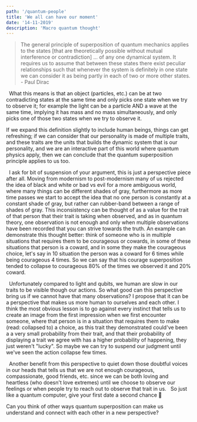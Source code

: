 ```yaml
---
path: '/quantum-people'
title: 'We all can have our moment'
date: '14-11-2019'
description: 'Macro quantum thought'
---
```

> The general principle of superposition of quantum mechanics applies to the states [that are theoretically possible without mutual interference or contradiction] ... of any one dynamical system. It requires us to assume that between these states there exist peculiar relationships such that whenever the system is definitely in one state we can consider it as being partly in each of two or more other states.  - Paul Dirac

 
What this means is that an object (particles, etc.) can be at two contradicting states at the same time and only picks one state when we try to observe it; for example the light can be a particle AND a wave at the same time, implying it has mass and no mass simultaneously, and only picks one of those two states when we try to observe it.


If we expand this definition slightly to include human beings, things can get refreshing; if we can consider that our personality is made of multiple traits, and these traits are the units that builds the dynamic system that is our personality, and we are an interactive part of this world where quantum physics apply, then we can conclude that the quantum superposition principle applies to us too.

 
I ask for bit of suspension of your argument, this is just a perspective piece after all. Moving from modernism to post-modernism many of us rejected the idea of black and white or bad vs evil for a more ambiguous world, where many things can be different shades of gray, furthermore as more time passes we start to accept the idea that no one person is constantly at a constant shade of gray, but rather can rubber-band between a range of shades of gray. This inconsistency can be thought of as a value for the trait of that person that their trait is taking when observed, and as in quantum theory, one observation is not enough and only when multiple observations have been recorded that you can strive towards the truth. An example can demonstrate this thought better: think of someone who is in multiple situations that requires them to be courageous or cowards, in some of these situations that person is a coward, and in some they make the courageous choice, let's say in 10 situation the person was a coward for 6 times while being courageous 4 times. So we can say that his courage superposition tended to collapse to courageous 80% of the times we observed it and 20% coward.

 
Unfortunately compared to light and qubits, we human are slow in our traits to be visible though our actions. So what good can this perspective bring us if we cannot have that many observations? I propose that it can be a perspective that makes us more human to ourselves and each other. I think the most obvious lesson is to go against every instinct that tells us to create an image from the first impression when we first encounter someone, where that person is in a situation that requires them to make (read: collapsed to) a choice, as this trait they demonstrated could've been a a very small probability from their trait, and that their probability of displaying a trait we agree with has a higher probability of happening, they just weren't "lucky". So maybe we can try to suspend our judgment until we've seen the action collapse few times.

 
Another benefit from this perspective to quiet down those doubtful voices in our heads that tells us that we are not enough courageous, compassionate, good friends, etc. since we can be both loving and heartless (who doesn't love extremes) until we choose to observe our feelings or when people try to reach out to observe that trait in us.
 
So just like a quantum computer, give your first date a second chance 💛

Can you think of other ways quantum superposition can make us understand and connect with each other in a new perspective?
